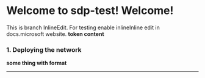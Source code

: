 Welcome to sdp-test! Welcome!
=============================

This is branch InlineEdit. For testing enable inlineInline edit in
docs.microsoft website. **token content**



### 1. Deploying the network
**some thing with format**
- - -

